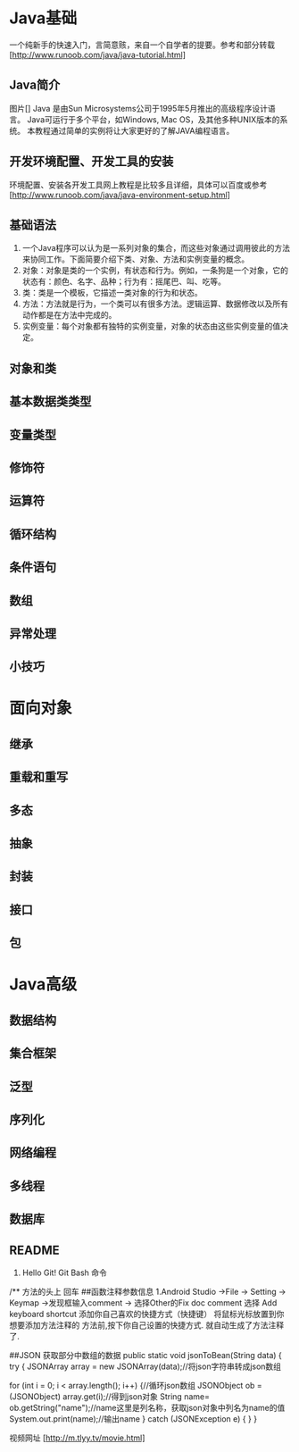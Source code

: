 # Java基础
一个纯新手的快速入门，言简意赅，来自一个自学者的提要。参考和部分转载[http://www.runoob.com/java/java-tutorial.html]
## Java简介 
图片[]
Java 是由Sun Microsystems公司于1995年5月推出的高级程序设计语言。
Java可运行于多个平台，如Windows, Mac OS，及其他多种UNIX版本的系统。
本教程通过简单的实例将让大家更好的了解JAVA编程语言。
## 开发环境配置、开发工具的安装
环境配置、安装各开发工具网上教程是比较多且详细，具体可以百度或参考 [http://www.runoob.com/java/java-environment-setup.html] 
##  基础语法
1. 一个Java程序可以认为是一系列对象的集合，而这些对象通过调用彼此的方法来协同工作。下面简要介绍下类、对象、方法和实例变量的概念。
1. 对象：对象是类的一个实例，有状态和行为。例如，一条狗是一个对象，它的状态有：颜色、名字、品种；行为有：摇尾巴、叫、吃等。
1. 类：类是一个模板，它描述一类对象的行为和状态。
1. 方法：方法就是行为，一个类可以有很多方法。逻辑运算、数据修改以及所有动作都是在方法中完成的。
1. 实例变量：每个对象都有独特的实例变量，对象的状态由这些实例变量的值决定。
## 对象和类
## 基本数据类类型
## 变量类型
## 修饰符
## 运算符
## 循环结构
## 条件语句
## 数组
## 异常处理
## 小技巧

# 面向对象
## 继承
## 重载和重写
## 多态
## 抽象
## 封装
## 接口
## 包

# Java高级
## 数据结构
## 集合框架
## 泛型
## 序列化
## 网络编程
## 多线程
## 数据库

## README 
1. Hello Git! Git Bash 命令

/** 方法的头上 回车
##函数注释参数信息 
1.Android Studio ->File -> Setting -> Keymap ->发现框输入comment -> 选择Other的Fix doc comment 
选择 Add keyboard shortcut 添加你自己喜欢的快捷方式（快捷键） 将鼠标光标放置到你想要添加方法注释的
方法前,按下你自己设置的快捷方式. 就自动生成了方法注释了. 

##JSON 获取部分中数组的数据
public static void jsonToBean(String data) {
try {
JSONArray array = new JSONArray(data);//将json字符串转成json数组

for (int i = 0; i < array.length(); i++) {//循环json数组
JSONObject ob = (JSONObject) array.get(i);//得到json对象
String name= ob.getString("name");//name这里是列名称，获取json对象中列名为name的值
System.out.print(name);//输出name
} catch (JSONException e) {
}
} 

视频网址 [http://m.tlyy.tv/movie.html]

